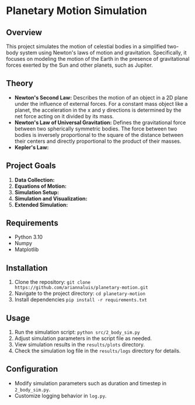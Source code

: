 # Planetary Motion Simulation

## Overview
This project simulates the motion of celestial bodies in a simplified two-body system using Newton's laws of motion and gravitation. Specifically, it focuses on modeling the motion of the Earth in the presence of gravitational forces exerted by the Sun and other planets, such as Jupiter.

## Theory
- **Newton's Second Law:** Describes the motion of an object in a 2D plane under the influence of external forces. For a constant mass object like a planet, the acceleration in the x and y directions is determined by the net force acting on it divided by its mass. 
- **Newton's Law of Universal Gravitation:** Defines the gravitational force between two spherically symmetric bodies. The force between two bodies is inversely proportional to the square of the distance between their centers and directly proportional to the product of their masses.
- **Kepler's Law:**

## Project Goals
1. **Data Collection:**
2. **Equations of Motion:**
3. **Simulation Setup:**
4. **Simulation and Visualization:**
5. **Extended Simulation:**

## Requirements
- Python 3.10
- Numpy
- Matplotlib

## Installation
1. Clone the repository:
`git clone https://github.com/ariannaluis/planetary-motion.git`
2. Navigate to the project directory: `cd planetary-motion
`
3. Install dependencies `pip install -r requirements.txt
`

## Usage
1. Run the simulation script: `python src/2_body_sim.py
`
2. Adjust simulation parameters in the script file as needed.
3. View simulation results in the `results/plots` directory.
4. Check the simulation log file in the `results/logs` directory for details.

## Configuration
- Modify simulation parameters such as duration and timestep in `2_body_sim.py`. 
- Customize logging behavior in `log.py`.